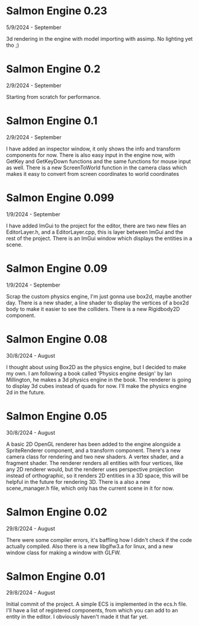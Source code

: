 # Salmon Engine 0.23
5/9/2024 - September

3d rendering in the engine with model importing with assimp. No lighting yet tho ;)

# Salmon Engine 0.2
2/9/2024 - September

Starting from scratch for performance.

# Salmon Engine 0.1
2/9/2024 - September

I have added an inspector window, it only shows the info and transform components for now.
There is also easy input in the engine now, with GetKey and GetKeyDown functions and the same
functions for mouse input as well. There is a new ScreenToWorld function in the camera class
which makes it easy to convert from screen coordinates to world coordinates

# Salmon Engine 0.099
1/9/2024 - September

I have added ImGui to the project for the editor, there are two new files an EditorLayer.h,
and a EditorLayer.cpp, this is layer between ImGui and the rest of the project.
There is an ImGui window which displays the entities in a scene.

# Salmon Engine 0.09
1/9/2024 - September

Scrap the custom physics engine, I'm just gonna use box2d, maybe another day.
There is a new shader, a line shader to display the vertices of a box2d body to make
it easier to see the colliders. There is a new Rigidbody2D component.

# Salmon Engine 0.08
30/8/2024 - August

I thought about using Box2D as the physics engine, but I decided to make my own.
I am following a book called 'Physics engine design' by Ian Millington,
he makes a 3d physics engine in the book.
The renderer is going to display 3d cubes instead of quads for now.
I'll make the physics engine 2d in the future.

# Salmon Engine 0.05
30/8/2024 - August

A basic 2D OpenGL renderer has been added to the engine alongside a SpriteRenderer component,
and a transform component. There's a new camera class for rendering and two new shaders.
A vertex shader, and a fragment shader. The renderer renders all entities with four vertices,
like any 2D renderer would, but the renderer uses perspective projection instead of orthographic,
so it renders 2D entities in a 3D space, this will be helpful in the future for rendering 3D.
There is a also a new scene_manager.h file, which only has the current scene in it for now.

# Salmon Engine 0.02
29/8/2024 - August

There were some compiler errors, it's baffling how I didn't check if the code actually compiled.
Also there is a new libglfw3.a for linux, and a new window class for making a window with GLFW.

# Salmon Engine 0.01
29/8/2024 - August

Initial commit of the project. A simple ECS is implemented in the ecs.h file.
I'll have a list of registered components, from which you can add to an entity in the editor.
I obviously haven't made it that far yet.
